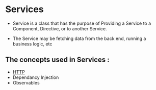# Services 

 - Service is a class that has the purpose of Providing a Service to a Component, Directive, or to another Service. 
 
 - The Service may be fetching data from the back end, running a business logic, etc

## The concepts used in Services :
- [HTTP](https://developer.mozilla.org/en-US/docs/Web/HTTP)
- Dependancy Injection
- Observables
 

